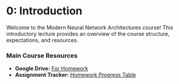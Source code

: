 # 0: Introduction

Welcome to the Modern Neural Network Architectures course! This introductory lecture provides an overview of the course structure, expectations, and resources.

### Main Course Resources
- **Google Drive:** [For Homework](https://drive.google.com/drive/folders/11te9R9Wwx58D4VAjEQ5IdL0lmaTxpuX2?usp=sharing)
- **Assignment Tracker:** [Homework Progress Table](https://docs.google.com/spreadsheets/d/1pc_zJbCpdEBaWPRkKPSP1UM-KCUeqMoUo9EPHxbbfE8/edit?usp=sharing)

